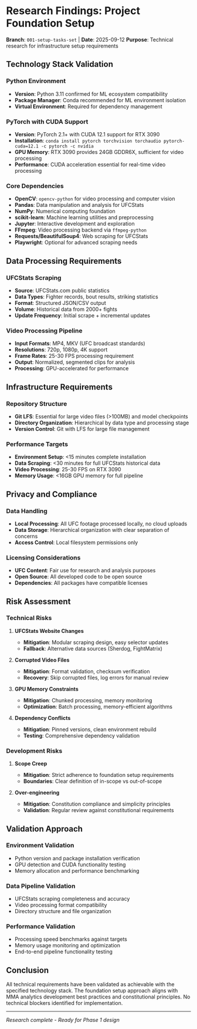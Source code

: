 # Research Findings: Project Foundation Setup

**Branch**: `001-setup-tasks-set` | **Date**: 2025-09-12
**Purpose**: Technical research for infrastructure setup requirements

## Technology Stack Validation

### Python Environment
- **Version**: Python 3.11 confirmed for ML ecosystem compatibility
- **Package Manager**: Conda recommended for ML environment isolation
- **Virtual Environment**: Required for dependency management

### PyTorch with CUDA Support
- **Version**: PyTorch 2.1+ with CUDA 12.1 support for RTX 3090
- **Installation**: `conda install pytorch torchvision torchaudio pytorch-cuda=12.1 -c pytorch -c nvidia`
- **GPU Memory**: RTX 3090 provides 24GB GDDR6X, sufficient for video processing
- **Performance**: CUDA acceleration essential for real-time video processing

### Core Dependencies
- **OpenCV**: `opencv-python` for video processing and computer vision
- **Pandas**: Data manipulation and analysis for UFCStats
- **NumPy**: Numerical computing foundation
- **scikit-learn**: Machine learning utilities and preprocessing
- **Jupyter**: Interactive development and exploration
- **FFmpeg**: Video processing backend via `ffmpeg-python`
- **Requests/BeautifulSoup4**: Web scraping for UFCStats
- **Playwright**: Optional for advanced scraping needs

## Data Processing Requirements

### UFCStats Scraping
- **Source**: UFCStats.com public statistics
- **Data Types**: Fighter records, bout results, striking statistics
- **Format**: Structured JSON/CSV output
- **Volume**: Historical data from 2000+ fights
- **Update Frequency**: Initial scrape + incremental updates

### Video Processing Pipeline
- **Input Formats**: MP4, MKV (UFC broadcast standards)
- **Resolutions**: 720p, 1080p, 4K support
- **Frame Rates**: 25-30 FPS processing requirement
- **Output**: Normalized, segmented clips for analysis
- **Processing**: GPU-accelerated for performance

## Infrastructure Requirements

### Repository Structure
- **Git LFS**: Essential for large video files (>100MB) and model checkpoints
- **Directory Organization**: Hierarchical by data type and processing stage
- **Version Control**: Git with LFS for large file management

### Performance Targets
- **Environment Setup**: <15 minutes complete installation
- **Data Scraping**: <30 minutes for full UFCStats historical data
- **Video Processing**: 25-30 FPS on RTX 3090
- **Memory Usage**: <16GB GPU memory for full pipeline

## Privacy and Compliance

### Data Handling
- **Local Processing**: All UFC footage processed locally, no cloud uploads
- **Data Storage**: Hierarchical organization with clear separation of concerns
- **Access Control**: Local filesystem permissions only

### Licensing Considerations
- **UFC Content**: Fair use for research and analysis purposes
- **Open Source**: All developed code to be open source
- **Dependencies**: All packages have compatible licenses

## Risk Assessment

### Technical Risks
1. **UFCStats Website Changes**
   - **Mitigation**: Modular scraping design, easy selector updates
   - **Fallback**: Alternative data sources (Sherdog, FightMatrix)

2. **Corrupted Video Files**
   - **Mitigation**: Format validation, checksum verification
   - **Recovery**: Skip corrupted files, log errors for manual review

3. **GPU Memory Constraints**
   - **Mitigation**: Chunked processing, memory monitoring
   - **Optimization**: Batch processing, memory-efficient algorithms

4. **Dependency Conflicts**
   - **Mitigation**: Pinned versions, clean environment rebuild
   - **Testing**: Comprehensive dependency validation

### Development Risks
1. **Scope Creep**
   - **Mitigation**: Strict adherence to foundation setup requirements
   - **Boundaries**: Clear definition of in-scope vs out-of-scope

2. **Over-engineering**
   - **Mitigation**: Constitution compliance and simplicity principles
   - **Validation**: Regular review against constitutional requirements

## Validation Approach

### Environment Validation
- Python version and package installation verification
- GPU detection and CUDA functionality testing
- Memory allocation and performance benchmarking

### Data Pipeline Validation
- UFCStats scraping completeness and accuracy
- Video processing format compatibility
- Directory structure and file organization

### Performance Validation
- Processing speed benchmarks against targets
- Memory usage monitoring and optimization
- End-to-end pipeline functionality testing

## Conclusion

All technical requirements have been validated as achievable with the specified technology stack. The foundation setup approach aligns with MMA analytics development best practices and constitutional principles. No technical blockers identified for implementation.

---
*Research complete - Ready for Phase 1 design*